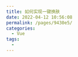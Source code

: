 ```yaml
---
title: 如何实现一键换肤
date: 2022-04-12 10:56:08
permalink: /pages/9430e5/
categories:
  - Vue
tags:
  - 
---
```


